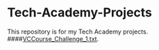 # Tech-Academy-Projects
This repository is for my Tech Academy projects.
####[VCCourse_Challenge_1.txt](https://github.com/Dev-OtedGamer/Tech-Academy-Projects/blob/main/VCCourse_Challenge_1.txt).

